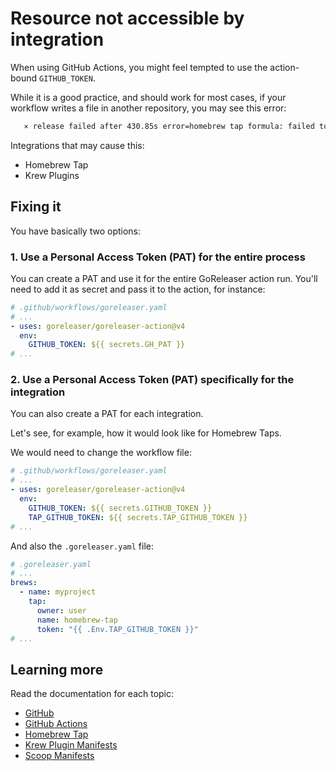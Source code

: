 # Resource not accessible by integration

When using GitHub Actions, you might feel tempted to use the action-bound
`GITHUB_TOKEN`.

While it is a good practice, and should work for most cases, if your workflow
writes a file in another repository, you may see this error:

```sh
   ⨯ release failed after 430.85s error=homebrew tap formula: failed to publish artifacts: PUT https://api.github.com/repos/user/homebrew-tap/contents/Formula/scorecard.rb: 403 Resource not accessible by integration []
```

Integrations that may cause this:

- Homebrew Tap
- Krew Plugins

## Fixing it

You have basically two options:

### 1. Use a Personal Access Token (PAT) for the entire process

You can create a PAT and use it for the entire GoReleaser action run.
You'll need to add it as secret and pass it to the action, for instance:

```yaml
# .github/workflows/goreleaser.yaml
# ...
- uses: goreleaser/goreleaser-action@v4
  env:
    GITHUB_TOKEN: ${{ secrets.GH_PAT }}
# ...
```

### 2. Use a Personal Access Token (PAT) specifically for the integration

You can also create a PAT for each integration.

Let's see, for example, how it would look like for Homebrew Taps.

We would need to change the workflow file:

```yaml
# .github/workflows/goreleaser.yaml
# ...
- uses: goreleaser/goreleaser-action@v4
  env:
    GITHUB_TOKEN: ${{ secrets.GITHUB_TOKEN }}
    TAP_GITHUB_TOKEN: ${{ secrets.TAP_GITHUB_TOKEN }}
# ...
```

And also the `.goreleaser.yaml` file:

```yaml
# .goreleaser.yaml
# ...
brews:
  - name: myproject
    tap:
      owner: user
      name: homebrew-tap
      token: "{{ .Env.TAP_GITHUB_TOKEN }}"
# ...
```

## Learning more

Read the documentation for each topic:

- [GitHub](/scm/github/)
- [GitHub Actions](/ci/actions/)
- [Homebrew Tap](/customization/homebrew/)
- [Krew Plugin Manifests](/customization/krew/)
- [Scoop Manifests](/customization/scoop/)
